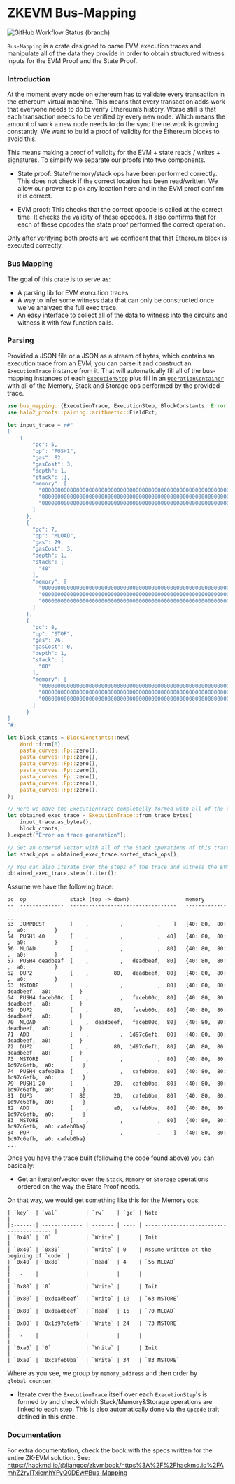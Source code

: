# ZKEVM Bus-Mapping

![GitHub Workflow Status (branch)](https://img.shields.io/github/workflow/status/appliedzkp/zkevm-circuits/CI%20checks/main?style=for-the-badge)

`Bus-Mapping` is a crate designed to parse EVM execution traces and manipulate
all of the data they provide in order to obtain structured witness inputs
for the EVM Proof and the State Proof.

### Introduction
At the moment every node on ethereum has to validate every transaction in
the ethereum virtual machine. This means that every transaction adds work
that everyone needs to do to verify Ethereum’s history. Worse still is that
each transaction needs to be verified by every new node. Which means the
amount of work a new node needs to do the sync the network is growing
constantly. We want to build a proof of validity for the Ethereum blocks to
avoid this.

This means making a proof of validity for the EVM + state reads / writes +
signatures.
To simplify we separate our proofs into two components.

- State proof: State/memory/stack ops have been performed correctly. This
does not check if the correct location has been read/written. We allow our
prover to pick any location here and in the EVM proof confirm it is correct.

- EVM proof: This checks that the correct opcode is called at the correct
time. It checks the validity of these opcodes. It also confirms that for
each of these opcodes the state proof performed the correct operation.

Only after verifying both proofs are we confident that that Ethereum block
is executed correctly.

### Bus Mapping
The goal of this crate is to serve as:
- A parsing lib for EVM execution traces.
- A way to infer some witness data that can only be constructed once we've
  analyzed the full exec trace.
- An easy interface to collect all of the data to witness into the circuits
  and witness it with few function calls.

### Parsing
Provided a JSON file or a JSON as a stream of bytes, which contains an
execution trace from an EVM, you can parse it and construct an
`ExecutionTrace` instance from it. That will automatically fill all of the
bus-mapping instances of each
[`ExecutionStep`](crate::exec_trace::ExecutionStep) plus fill in an
[`OperationContainer`](crate::operation::container::OperationContainer) with
all of the Memory, Stack and Storage ops performed by the provided trace.

```rust
use bus_mapping::{ExecutionTrace, ExecutionStep, BlockConstants, Error, evm::EvmWord};
use halo2_proofs::pairing::arithmetic::FieldExt;

let input_trace = r#"
[
    {
        "pc": 5,
        "op": "PUSH1",
        "gas": 82,
        "gasCost": 3,
        "depth": 1,
        "stack": [],
        "memory": [
          "0000000000000000000000000000000000000000000000000000000000000000",
          "0000000000000000000000000000000000000000000000000000000000000000",
          "0000000000000000000000000000000000000000000000000000000000000080"
        ]
      },
      {
        "pc": 7,
        "op": "MLOAD",
        "gas": 79,
        "gasCost": 3,
        "depth": 1,
        "stack": [
          "40"
        ],
        "memory": [
          "0000000000000000000000000000000000000000000000000000000000000000",
          "0000000000000000000000000000000000000000000000000000000000000000",
          "0000000000000000000000000000000000000000000000000000000000000080"
        ]
      },
      {
        "pc": 8,
        "op": "STOP",
        "gas": 76,
        "gasCost": 0,
        "depth": 1,
        "stack": [
          "80"
        ],
        "memory": [
          "0000000000000000000000000000000000000000000000000000000000000000",
          "0000000000000000000000000000000000000000000000000000000000000000",
          "0000000000000000000000000000000000000000000000000000000000000080"
        ]
      }
]
"#;

let block_ctants = BlockConstants::new(
    Word::from(0),
    pasta_curves::Fp::zero(),
    pasta_curves::Fp::zero(),
    pasta_curves::Fp::zero(),
    pasta_curves::Fp::zero(),
    pasta_curves::Fp::zero(),
    pasta_curves::Fp::zero(),
    pasta_curves::Fp::zero(),
);

// Here we have the ExecutionTrace completelly formed with all of the data to witness structured.
let obtained_exec_trace = ExecutionTrace::from_trace_bytes(
    input_trace.as_bytes(),
    block_ctants,
).expect("Error on trace generation");

// Get an ordered vector with all of the Stack operations of this trace.
let stack_ops = obtained_exec_trace.sorted_stack_ops();

// You can also iterate over the steps of the trace and witness the EVM Proof.
obtained_exec_trace.steps().iter();
```

Assume we have the following trace:
```text,ignore
pc  op              stack (top -> down)                  memory
--  --------------  ----------------------------------   ---------------------------------------
...
53  JUMPDEST        [    ,          ,           ,    ]   {40: 80,  80:          ,  a0:         }
54  PUSH1 40        [    ,          ,           ,  40]   {40: 80,  80:          ,  a0:         }
56  MLOAD           [    ,          ,           ,  80]   {40: 80,  80:          ,  a0:         }
57  PUSH4 deadbeaf  [    ,          ,   deadbeef,  80]   {40: 80,  80:          ,  a0:         }
62  DUP2            [    ,        80,   deadbeef,  80]   {40: 80,  80:          ,  a0:         }
63  MSTORE          [    ,          ,           ,  80]   {40: 80,  80:  deadbeef,  a0:         }
64  PUSH4 faceb00c  [    ,          ,   faceb00c,  80]   {40: 80,  80:  deadbeef,  a0:         }
69  DUP2            [    ,        80,   faceb00c,  80]   {40: 80,  80:  deadbeef,  a0:         }
70  MLOAD           [    ,  deadbeef,   faceb00c,  80]   {40: 80,  80:  deadbeef,  a0:         }
71  ADD             [    ,          ,  1d97c6efb,  80]   {40: 80,  80:  deadbeef,  a0:         }
72  DUP2            [    ,        80,  1d97c6efb,  80]   {40: 80,  80:  deadbeef,  a0:         }
73  MSTORE          [    ,          ,           ,  80]   {40: 80,  80: 1d97c6efb,  a0:         }
74  PUSH4 cafeb0ba  [    ,          ,   cafeb0ba,  80]   {40: 80,  80: 1d97c6efb,  a0:         }
79  PUSH1 20        [    ,        20,   cafeb0ba,  80]   {40: 80,  80: 1d97c6efb,  a0:         }
81  DUP3            [  80,        20,   cafeb0ba,  80]   {40: 80,  80: 1d97c6efb,  a0:         }
82  ADD             [    ,        a0,   cafeb0ba,  80]   {40: 80,  80: 1d97c6efb,  a0:         }
83  MSTORE          [    ,          ,           ,  80]   {40: 80,  80: 1d97c6efb,  a0: cafeb0ba}
84  POP             [    ,          ,           ,    ]   {40: 80,  80: 1d97c6efb,  a0: cafeb0ba}
...
```

Once you have the trace built (following the code found above) you can
basically:
- Get an iterator/vector over the `Stack`, `Memory` or `Storage` operations
  ordered on the way the State Proof needs.

On that way, we would get something like this for the Memory ops:
```text,ignore
| `key`  | `val`         | `rw`    | `gc` | Note                                     |
|:------:| ------------- | ------- | ---- | ---------------------------------------- |
| `0x40` | `0`           | `Write` |      | Init                                     |
| `0x40` | `0x80`        | `Write` | 0    | Assume written at the begining of `code` |
| `0x40` | `0x80`        | `Read`  | 4    | `56 MLOAD`                               |
|   -    |               |         |      |                                          |
| `0x80` | `0`           | `Write` |      | Init                                     |
| `0x80` | `0xdeadbeef`  | `Write` | 10   | `63 MSTORE`                              |
| `0x80` | `0xdeadbeef`  | `Read`  | 16   | `70 MLOAD`                               |
| `0x80` | `0x1d97c6efb` | `Write` | 24   | `73 MSTORE`                              |
|   -    |               |         |      |                                          |
| `0xa0` | `0`           | `Write` |      | Init                                     |
| `0xa0` | `0xcafeb0ba`  | `Write` | 34   | `83 MSTORE`
```

Where as you see, we group by `memory_address` and then order by
`global_counter`.

- Iterate over the `ExecutionTrace` itself over
each `ExecutionStep`'s is formed by and check which Stack/Memory&Storage operations are linked to each step.
This is also automatically done via the
[`Opcode`](crate::evm::opcodes::Opcode) trait defined in this crate.

### Documentation
For extra documentation, check the book with the specs written for the
entire ZK-EVM solution.
See: <https://hackmd.io/@liangcc/zkvmbook/https%3A%2F%2Fhackmd.io%2FAmhZ2ryITxicmhYFyQ0DEw#Bus-Mapping>
